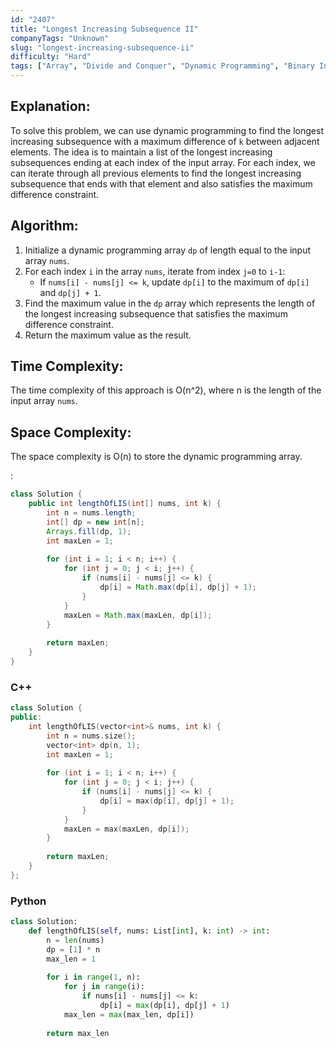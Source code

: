 ```yaml
---
id: "2407"
title: "Longest Increasing Subsequence II"
companyTags: "Unknown"
slug: "longest-increasing-subsequence-ii"
difficulty: "Hard"
tags: ["Array", "Divide and Conquer", "Dynamic Programming", "Binary Indexed Tree", "Segment Tree", "Queue", "Monotonic Queue"]
---
```


## Explanation:
To solve this problem, we can use dynamic programming to find the longest increasing subsequence with a maximum difference of `k` between adjacent elements. The idea is to maintain a list of the longest increasing subsequences ending at each index of the input array. For each index, we can iterate through all previous elements to find the longest increasing subsequence that ends with that element and also satisfies the maximum difference constraint.

## Algorithm:
1. Initialize a dynamic programming array `dp` of length equal to the input array `nums`.
2. For each index `i` in the array `nums`, iterate from index `j=0` to `i-1`:
   - If `nums[i] - nums[j] <= k`, update `dp[i]` to the maximum of `dp[i]` and `dp[j] + 1`.
3. Find the maximum value in the `dp` array which represents the length of the longest increasing subsequence that satisfies the maximum difference constraint.
4. Return the maximum value as the result.

## Time Complexity:
The time complexity of this approach is O(n^2), where n is the length of the input array `nums`.

## Space Complexity:
The space complexity is O(n) to store the dynamic programming array.

:

```java
class Solution {
    public int lengthOfLIS(int[] nums, int k) {
        int n = nums.length;
        int[] dp = new int[n];
        Arrays.fill(dp, 1);
        int maxLen = 1;
        
        for (int i = 1; i < n; i++) {
            for (int j = 0; j < i; j++) {
                if (nums[i] - nums[j] <= k) {
                    dp[i] = Math.max(dp[i], dp[j] + 1);
                }
            }
            maxLen = Math.max(maxLen, dp[i]);
        }
        
        return maxLen;
    }
}
```

### C++
```cpp
class Solution {
public:
    int lengthOfLIS(vector<int>& nums, int k) {
        int n = nums.size();
        vector<int> dp(n, 1);
        int maxLen = 1;
        
        for (int i = 1; i < n; i++) {
            for (int j = 0; j < i; j++) {
                if (nums[i] - nums[j] <= k) {
                    dp[i] = max(dp[i], dp[j] + 1);
                }
            }
            maxLen = max(maxLen, dp[i]);
        }
        
        return maxLen;
    }
};
```

### Python
```python
class Solution:
    def lengthOfLIS(self, nums: List[int], k: int) -> int:
        n = len(nums)
        dp = [1] * n
        max_len = 1
        
        for i in range(1, n):
            for j in range(i):
                if nums[i] - nums[j] <= k:
                    dp[i] = max(dp[i], dp[j] + 1)
            max_len = max(max_len, dp[i])
        
        return max_len
```